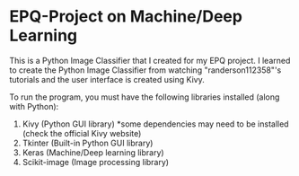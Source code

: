 # EPQ-Project on Machine/Deep Learning

This is a Python Image Classifier that I created for my EPQ project. I learned to create the Python Image Classifier from watching "randerson112358"'s tutorials and the user interface is created using Kivy.

To run the program, you must have the following libraries installed (along with Python):
1) Kivy (Python GUI library) *some dependencies may need to be installed (check the official Kivy website)
2) Tkinter (Built-in Python GUI library)
3) Keras (Machine/Deep learning library)
4) Scikit-image (Image processing library)
